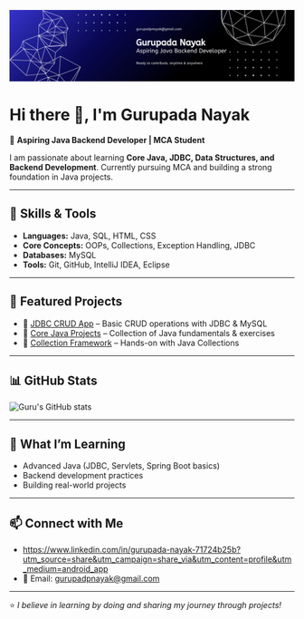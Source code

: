 <p align="center">
  <img src="Banner1.png" alt="Gurupada Nayak Banner" />
</p>

# Hi there 👋, I'm Gurupada Nayak  

🎯 **Aspiring Java Backend Developer | MCA Student**  

I am passionate about learning **Core Java, JDBC, Data Structures, and Backend Development**. Currently pursuing MCA and building a strong foundation in Java projects.

---

## 🚀 Skills & Tools
- **Languages:** Java, SQL, HTML, CSS  
- **Core Concepts:** OOPs, Collections, Exception Handling, JDBC  
- **Databases:** MySQL  
- **Tools:** Git, GitHub, IntelliJ IDEA, Eclipse  

---

## 📂 Featured Projects
- 🔹 [JDBC CRUD App](https://github.com/Guru1817/JDBC_CRUD_APP) – Basic CRUD operations with JDBC & MySQL  
- 🔹 [Core Java Projects](https://github.com/Guru1817/CoreJava_Projects) – Collection of Java fundamentals & exercises  
- 🔹 [Collection Framework](https://github.com/Guru1817/Collection) – Hands-on with Java Collections  

---

## 📊 GitHub Stats
![Guru's GitHub stats](https://github-readme-stats.vercel.app/api?username=Guru1817&show_icons=true&theme=radical)  

---

## 🌱 What I’m Learning
- Advanced Java (JDBC, Servlets, Spring Boot basics)  
- Backend development practices  
- Building real-world projects  

---

## 📫 Connect with Me
- https://www.linkedin.com/in/gurupada-nayak-71724b25b?utm_source=share&utm_campaign=share_via&utm_content=profile&utm_medium=android_app
- 📧 Email: gurupadpnayak@gmail.com

---
⭐️ *I believe in learning by doing and sharing my journey through projects!*
